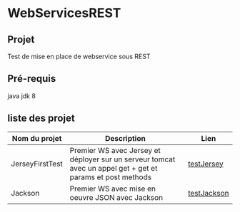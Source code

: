 # WebServicesREST

## Projet

Test de mise en place de webservice sous REST 

## Pré-requis
java jdk 8

## liste des projet

Nom du projet | Description | Lien
---|---|----
JerseyFirstTest | Premier WS avec Jersey et déployer sur un serveur tomcat avec un appel get + get et params et post methods| [testJersey](https://github.com/asemin08/WebServicesREST/tree/testJersey)
Jackson | Premier WS avec mise en oeuvre JSON avec Jackson| [testJackson](https://github.com/asemin08/WebServicesREST/tree/testJackson)
